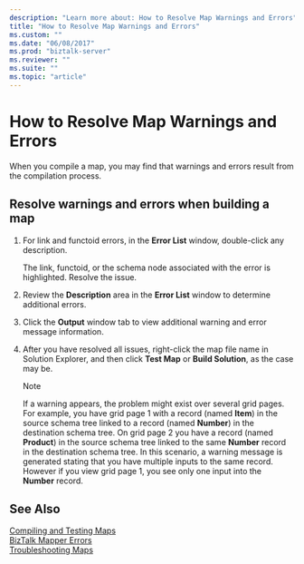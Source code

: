 ```yaml
---
description: "Learn more about: How to Resolve Map Warnings and Errors"
title: "How to Resolve Map Warnings and Errors"
ms.custom: ""
ms.date: "06/08/2017"
ms.prod: "biztalk-server"
ms.reviewer: ""
ms.suite: ""
ms.topic: "article"
---
```

# How to Resolve Map Warnings and Errors
When you compile a map, you may find that warnings and errors result from the compilation process.  
  
## Resolve warnings and errors when building a map  
  
1.  For link and functoid errors, in the **Error List** window, double-click any description.  
  
     The link, functoid, or the schema node associated with the error is highlighted. Resolve the issue.  
  
2.  Review the **Description** area in the **Error List** window to determine additional errors.  
  
3.  Click the **Output** window tab to view additional warning and error message information.  
  
4.  After you have resolved all issues, right-click the map file name in Solution Explorer, and then click **Test Map** or **Build Solution**, as the case may be.  
  
    > [!NOTE]
    >  If a warning appears, the problem might exist over several grid pages. For example, you have grid page 1 with a record (named **Item**) in the source schema tree linked to a record (named **Number**) in the destination schema tree. On grid page 2 you have a record (named **Product**) in the source schema tree linked to the same **Number** record in the destination schema tree. In this scenario, a warning message is generated stating that you have multiple inputs to the same record. However if you view grid page 1, you see only one input into the **Number** record. 
  
## See Also  
 [Compiling and Testing Maps](../core/compiling-and-testing-maps.md)   
 [BizTalk Mapper Errors](../core/biztalk-mapper-errors.md)   
 [Troubleshooting Maps](../core/troubleshooting-maps.md)
